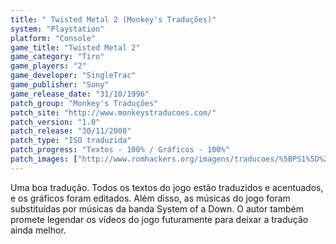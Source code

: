 ```yaml
---
title: " Twisted Metal 2 (Monkey's Traduções)"
system: "Playstation"
platform: "Console"
game_title: "Twisted Metal 2"
game_category: "Tiro"
game_players: "2"
game_developer: "SingleTrac"
game_publisher: "Sony"
game_release_date: "31/10/1996"
patch_group: "Monkey's Traduções"
patch_site: "http://www.monkeystraducoes.com/"
patch_version: "1.0"
patch_release: "30/11/2008"
patch_type: "ISO traduzida"
patch_progress: "Textos - 100% / Gráficos - 100%"
patch_images: ["http://www.romhackers.org/imagens/traducoes/%5BPS1%5D%20Twisted%20Metal%202%20-%20Monkey's%20Tradu%C3%A7%C3%B5es%20-%201.jpg","http://www.romhackers.org/imagens/traducoes/%5BPS1%5D%20Twisted%20Metal%202%20-%20Monkey's%20Tradu%C3%A7%C3%B5es%20-%202.jpg","http://www.romhackers.org/imagens/traducoes/%5BPS1%5D%20Twisted%20Metal%202%20-%20Monkey's%20Tradu%C3%A7%C3%B5es%20-%203.jpg"]
---
```

Uma boa tradução. Todos os textos do jogo estão traduzidos e acentuados, e os gráficos foram editados. Além disso, as músicas do jogo foram substituídas por músicas da banda System of a Down. O autor também promete legendar os vídeos do jogo futuramente para deixar a tradução ainda melhor.